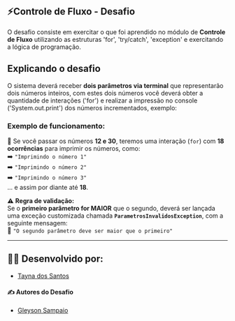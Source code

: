 ## ⚡Controle de Fluxo - Desafio

O desafio consiste em exercitar o que foi aprendido no módulo de **Controle de Fluxo** utilizando as estruturas 'for', 'try/catch', 'exception' e exercitando a lógica de programação.

## Explicando o desafio

O sistema deverá receber **dois parâmetros via terminal** que representarão dois números inteiros, com estes dois números você deverá obter a quantidade de interações ('for') e realizar a impressão no console ('System.out.print') dos números incrementados, exemplo:

### Exemplo de funcionamento:  

🔹 Se você passar os números **12 e 30**, teremos uma interação (`for`) com **18 ocorrências** para imprimir os números, como:  
➡️ `"Imprimindo o número 1"`  
➡️ `"Imprimindo o número 2"`  
➡️ `"Imprimindo o número 3"`  
... e assim por diante até **18**.  

⚠️ **Regra de validação:**  
Se o **primeiro parâmetro for MAIOR** que o segundo, deverá ser lançada uma exceção customizada chamada **`ParametrosInvalidosException`**, com a seguinte mensagem:  
🚨 `"O segundo parâmetro deve ser maior que o primeiro"`  

---

## 👩‍💻 Desenvolvido por:  
- [Tayna dos Santos](https://www.linkedin.com/in/tayna-dos-santos-9b61b2219/)  

#### ✍️ Autores do Desafio  
- [Gleyson Sampaio](https://github.com/glysns)  
